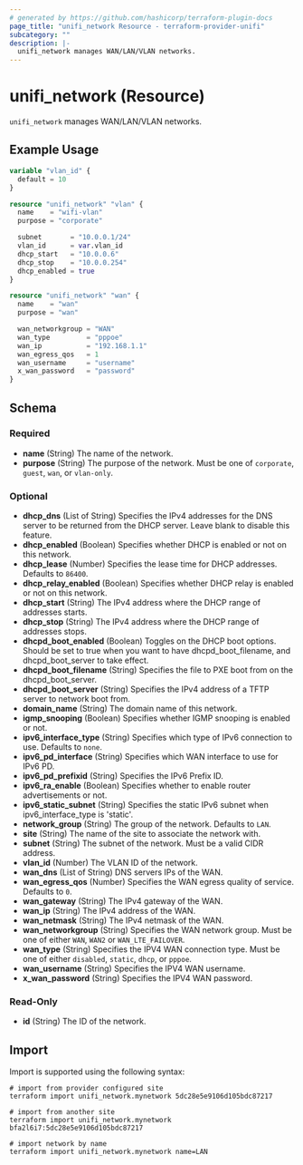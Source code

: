 ```yaml
---
# generated by https://github.com/hashicorp/terraform-plugin-docs
page_title: "unifi_network Resource - terraform-provider-unifi"
subcategory: ""
description: |-
  unifi_network manages WAN/LAN/VLAN networks.
---
```


# unifi_network (Resource)

`unifi_network` manages WAN/LAN/VLAN networks.

## Example Usage

```terraform
variable "vlan_id" {
  default = 10
}

resource "unifi_network" "vlan" {
  name    = "wifi-vlan"
  purpose = "corporate"

  subnet       = "10.0.0.1/24"
  vlan_id      = var.vlan_id
  dhcp_start   = "10.0.0.6"
  dhcp_stop    = "10.0.0.254"
  dhcp_enabled = true
}

resource "unifi_network" "wan" {
  name    = "wan"
  purpose = "wan"

  wan_networkgroup = "WAN"
  wan_type         = "pppoe"
  wan_ip           = "192.168.1.1"
  wan_egress_qos   = 1
  wan_username     = "username"
  x_wan_password   = "password"
}
```

<!-- schema generated by tfplugindocs -->
## Schema

### Required

- **name** (String) The name of the network.
- **purpose** (String) The purpose of the network. Must be one of `corporate`, `guest`, `wan`, or `vlan-only`.

### Optional

- **dhcp_dns** (List of String) Specifies the IPv4 addresses for the DNS server to be returned from the DHCP server. Leave blank to disable this feature.
- **dhcp_enabled** (Boolean) Specifies whether DHCP is enabled or not on this network.
- **dhcp_lease** (Number) Specifies the lease time for DHCP addresses. Defaults to `86400`.
- **dhcp_relay_enabled** (Boolean) Specifies whether DHCP relay is enabled or not on this network.
- **dhcp_start** (String) The IPv4 address where the DHCP range of addresses starts.
- **dhcp_stop** (String) The IPv4 address where the DHCP range of addresses stops.
- **dhcpd_boot_enabled** (Boolean) Toggles on the DHCP boot options. Should be set to true when you want to have dhcpd_boot_filename, and dhcpd_boot_server to take effect.
- **dhcpd_boot_filename** (String) Specifies the file to PXE boot from on the dhcpd_boot_server.
- **dhcpd_boot_server** (String) Specifies the IPv4 address of a TFTP server to network boot from.
- **domain_name** (String) The domain name of this network.
- **igmp_snooping** (Boolean) Specifies whether IGMP snooping is enabled or not.
- **ipv6_interface_type** (String) Specifies which type of IPv6 connection to use. Defaults to `none`.
- **ipv6_pd_interface** (String) Specifies which WAN interface to use for IPv6 PD.
- **ipv6_pd_prefixid** (String) Specifies the IPv6 Prefix ID.
- **ipv6_ra_enable** (Boolean) Specifies whether to enable router advertisements or not.
- **ipv6_static_subnet** (String) Specifies the static IPv6 subnet when ipv6_interface_type is 'static'.
- **network_group** (String) The group of the network. Defaults to `LAN`.
- **site** (String) The name of the site to associate the network with.
- **subnet** (String) The subnet of the network. Must be a valid CIDR address.
- **vlan_id** (Number) The VLAN ID of the network.
- **wan_dns** (List of String) DNS servers IPs of the WAN.
- **wan_egress_qos** (Number) Specifies the WAN egress quality of service. Defaults to `0`.
- **wan_gateway** (String) The IPv4 gateway of the WAN.
- **wan_ip** (String) The IPv4 address of the WAN.
- **wan_netmask** (String) The IPv4 netmask of the WAN.
- **wan_networkgroup** (String) Specifies the WAN network group. Must be one of either `WAN`, `WAN2` or `WAN_LTE_FAILOVER`.
- **wan_type** (String) Specifies the IPV4 WAN connection type. Must be one of either `disabled`, `static`, `dhcp`, or `pppoe`.
- **wan_username** (String) Specifies the IPV4 WAN username.
- **x_wan_password** (String) Specifies the IPV4 WAN password.

### Read-Only

- **id** (String) The ID of the network.

## Import

Import is supported using the following syntax:

```shell
# import from provider configured site
terraform import unifi_network.mynetwork 5dc28e5e9106d105bdc87217

# import from another site
terraform import unifi_network.mynetwork bfa2l6i7:5dc28e5e9106d105bdc87217

# import network by name
terraform import unifi_network.mynetwork name=LAN
```
